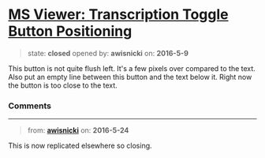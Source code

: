 # [MS Viewer: Transcription Toggle Button Positioning](https://github.com/livingstoneonline/livingstoneonline/issues/29)

> state: **closed** opened by: **awisnicki** on: **2016-5-9**

This button is not quite flush left. It&#x27;s a few pixels over compared to the text.
Also put an empty line between this button and the text below it. Right now the button is too close to the text.


### Comments

---
> from: [**awisnicki**](https://github.com/livingstoneonline/livingstoneonline/issues/29#issuecomment-221468176) on: **2016-5-24**

This is now replicated elsewhere so closing.


